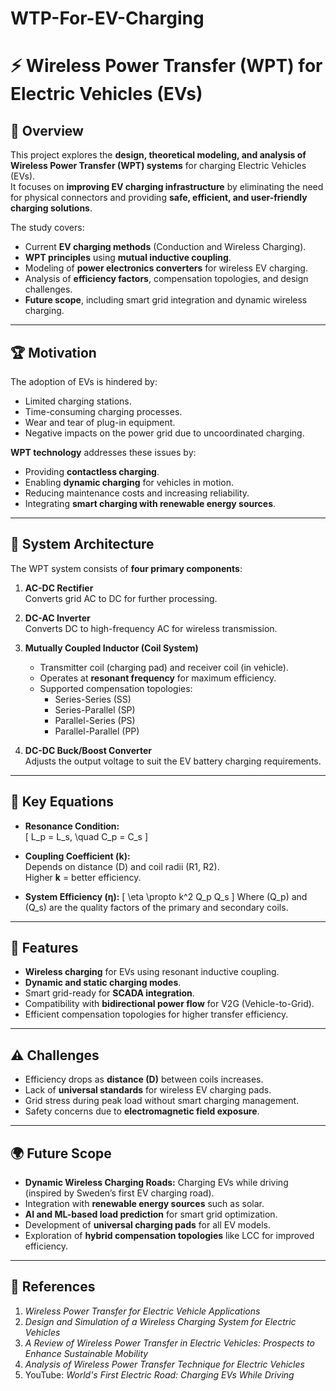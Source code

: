 # WTP-For-EV-Charging
# ⚡ Wireless Power Transfer (WPT) for Electric Vehicles (EVs)

## 📘 Overview
This project explores the **design, theoretical modeling, and analysis of Wireless Power Transfer (WPT) systems** for charging Electric Vehicles (EVs).  
It focuses on **improving EV charging infrastructure** by eliminating the need for physical connectors and providing **safe, efficient, and user-friendly charging solutions**.

The study covers:
- Current **EV charging methods** (Conduction and Wireless Charging).
- **WPT principles** using **mutual inductive coupling**.
- Modeling of **power electronics converters** for wireless EV charging.
- Analysis of **efficiency factors**, compensation topologies, and design challenges.
- **Future scope**, including smart grid integration and dynamic wireless charging.

---

## 🏆 Motivation
The adoption of EVs is hindered by:
- Limited charging stations.
- Time-consuming charging processes.
- Wear and tear of plug-in equipment.
- Negative impacts on the power grid due to uncoordinated charging.

**WPT technology** addresses these issues by:
- Providing **contactless charging**.
- Enabling **dynamic charging** for vehicles in motion.
- Reducing maintenance costs and increasing reliability.
- Integrating **smart charging with renewable energy sources**.

---

## 🔧 System Architecture
The WPT system consists of **four primary components**:

1. **AC-DC Rectifier**  
   Converts grid AC to DC for further processing.

2. **DC-AC Inverter**  
   Converts DC to high-frequency AC for wireless transmission.

3. **Mutually Coupled Inductor (Coil System)**  
   - Transmitter coil (charging pad) and receiver coil (in vehicle).
   - Operates at **resonant frequency** for maximum efficiency.
   - Supported compensation topologies:  
     - Series-Series (SS)  
     - Series-Parallel (SP)  
     - Parallel-Series (PS)  
     - Parallel-Parallel (PP)  

4. **DC-DC Buck/Boost Converter**  
   Adjusts the output voltage to suit the EV battery charging requirements.

---

## 🧮 Key Equations
- **Resonance Condition:**  
  \[
  L_p = L_s, \quad C_p = C_s
  \]

- **Coupling Coefficient (k):**  
  Depends on distance (D) and coil radii (R1, R2).  
  Higher **k** = better efficiency.

- **System Efficiency (η):**
  \[
  \eta \propto k^2 Q_p Q_s
  \]
  Where \(Q_p\) and \(Q_s\) are the quality factors of the primary and secondary coils.

---

## 🚀 Features
- **Wireless charging** for EVs using resonant inductive coupling.
- **Dynamic and static charging modes**.
- Smart grid-ready for **SCADA integration**.
- Compatibility with **bidirectional power flow** for V2G (Vehicle-to-Grid).
- Efficient compensation topologies for higher transfer efficiency.

---

## ⚠️ Challenges
- Efficiency drops as **distance (D)** between coils increases.
- Lack of **universal standards** for wireless EV charging pads.
- Grid stress during peak load without smart charging management.
- Safety concerns due to **electromagnetic field exposure**.

---

## 🌍 Future Scope
- **Dynamic Wireless Charging Roads:** Charging EVs while driving (inspired by Sweden’s first EV charging road).
- Integration with **renewable energy sources** such as solar.
- **AI and ML-based load prediction** for smart grid optimization.
- Development of **universal charging pads** for all EV models.
- Exploration of **hybrid compensation topologies** like LCC for improved efficiency.

---

## 🧾 References
1. *Wireless Power Transfer for Electric Vehicle Applications*  
2. *Design and Simulation of a Wireless Charging System for Electric Vehicles*  
3. *A Review of Wireless Power Transfer in Electric Vehicles: Prospects to Enhance Sustainable Mobility*  
4. *Analysis of Wireless Power Transfer Technique for Electric Vehicles*  
5. YouTube: *World's First Electric Road: Charging EVs While Driving*


